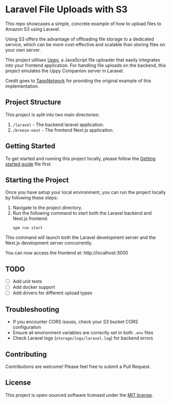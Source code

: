 # Laravel File Uploads with S3

This repo showcases a simple, concrete example of how to upload files to Amazon S3 using Laravel.

Using S3 offers the advantage of offloading file storage to a dedicated service, which can be more cost-effective and scalable than storing files on your own server.

This project utilises [Uppy](https://uppy.io), a JavaScript file uploader that easily integrates into your frontend application.
For handling file uploads on the backend, this project emulates the Uppy Companion server in Laravel.

Credit goes to [TappNetwork](https://github.com/TappNetwork/laravel-uppy-s3-multipart-upload) for providing the original example of this implementation.

## Project Structure

This project is split into two main directories:

1. `/laravel` - The backend laravel application.
2. `/breeze-next` - The frontend Next.js application.

## Getting Started

To get started and running this project locally, please follow the [Getting started guide](.docs/getting-started.md) file first.

## Starting the Project

Once you have setup your local environment, you can run the project locally by following these steps:

1. Navigate to the project directory.
2. Run the following command to start both the Laravel backend and Next.js frontend:
   ```
   npm run start
   ```

This command will launch both the Laravel development server and the Next.js development server concurrently.

You can now access the frontend at: http://localhost:3000

## TODO

- [ ] Add unit tests
- [ ] Add docker support
- [ ] Add drivers for different upload types

## Troubleshooting

- If you encounter CORS issues, check your S3 bucket CORS configuration
- Ensure all environment variables are correctly set in both `.env` files
- Check Laravel logs (`storage/logs/laravel.log`) for backend errors

## Contributing

Contributions are welcome! Please feel free to submit a Pull Request.

## License

This project is open-sourced software licensed under the [MIT license](https://opensource.org/licenses/MIT).
